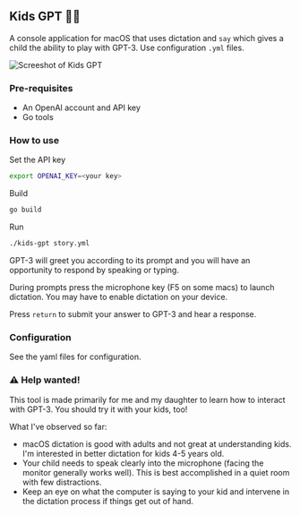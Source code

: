## Kids GPT 🔰🤖

A console application for macOS that uses dictation and `say` which gives a
child the ability to play with GPT-3. Use configuration `.yml` files.

![Screeshot of Kids GPT](https://user-images.githubusercontent.com/2158838/215277967-7335deb6-a91e-4fb5-9597-e2688f414361.png)

### Pre-requisites

* An OpenAI account and API key
* Go tools

### How to use

Set the API key

```bash
export OPENAI_KEY=<your key>
```

Build

```bash
go build
```

Run

```bash
./kids-gpt story.yml
```

GPT-3 will greet you according to its prompt and you will have an opportunity to
respond by speaking or typing.

During prompts press the microphone key (F5 on some macs) to launch dictation.
You may have to enable dictation on your device.

Press `return` to submit your answer to GPT-3 and hear a response.

### Configuration

See the yaml files for configuration.

### ⚠️ Help wanted!

This tool is made primarily for me and my daughter to learn how to interact with
GPT-3. You should try it with your kids, too!

What I've observed so far:

* macOS dictation is good with adults and not great at understanding kids. I'm
interested in better dictation for kids 4-5 years old.
* Your child needs to speak clearly into the microphone (facing the monitor
generally works well). This is best accomplished in a quiet room with few
distractions.
* Keep an eye on what the computer is saying to your kid and intervene in the
dictation process if things get out of hand.
